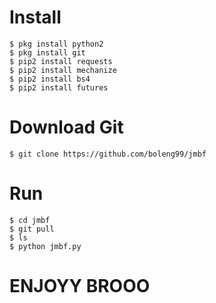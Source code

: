 # Install
```
$ pkg install python2
$ pkg install git
$ pip2 install requests
$ pip2 install mechanize
$ pip2 install bs4
$ pip2 install futures
```
# Download Git
```
$ git clone https://github.com/boleng99/jmbf
```
# Run
```
$ cd jmbf
$ git pull
$ ls
$ python jmbf.py
```

# ENJOYY BROOO
